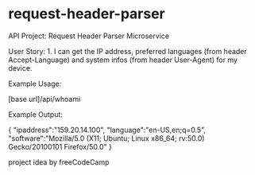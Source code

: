 # request-header-parser
API Project: Request Header Parser Microservice 

User Story: 1. I can get the IP address, preferred languages (from header Accept-Language) and system infos (from header User-Agent) for my device. 

Example Usage: 

[base url]/api/whoami 

Example Output: 

{
    "ipaddress":"159.20.14.100",
    "language":"en-US,en;q=0.5", 
    "software":"Mozilla/5.0 (X11; Ubuntu; Linux x86_64; rv:50.0) Gecko/20100101 Firefox/50.0"
}  

project idea by freeCodeCamp
